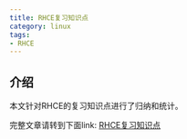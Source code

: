 ```yaml
---
title: RHCE复习知识点
category: linux
tags:
- RHCE
---
```


## 介绍

本文针对RHCE的复习知识点进行了归纳和统计。

<!--more-->

完整文章请转到下面link:
[RHCE复习知识点](https://pan.baidu.com/s/1dFKe4X7)
